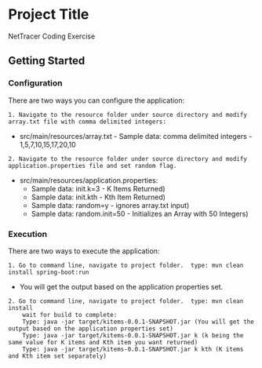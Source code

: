 # Project Title

NetTracer Coding Exercise

## Getting Started

### Configuration

There are two ways you can configure the application:

````
1. Navigate to the resource folder under source directory and modify array.txt file with comma delimited integers:
````
* src/main/resources/array.txt - Sample data: comma delimited integers - 1,5,7,10,15,17,20,10
````
2. Navigate to the resource folder under source directory and modify application.properties file and set random flag.
````
* src/main/resources/application.properties:
    - Sample data: init.k=3 - K Items Returned)
    - Sample data: init.kth - Kth Item Returned)
    - Sample data: random=y - ignores array.txt input)
    - Sample data: random.init=50 - Initializes an Array with 50 Integers)

### Execution

There are two ways to execute the application:

````
1. Go to command line, navigate to project folder.  type: mvn clean install spring-boot:run
````
* You will get the output based on the application properties set.
````
2. Go to command line, navigate to project folder.  type: mvn clean install
    wait for build to complete:
    Type: java -jar target/kitems-0.0.1-SNAPSHOT.jar (You will get the output based on the application properties set)
    Type: java -jar target/kitems-0.0.1-SNAPSHOT.jar k (k being the same value for K items and Kth item you want returned)
    Type: java -jar target/kitems-0.0.1-SNAPSHOT.jar k kth (K items and Kth item set separately)
````